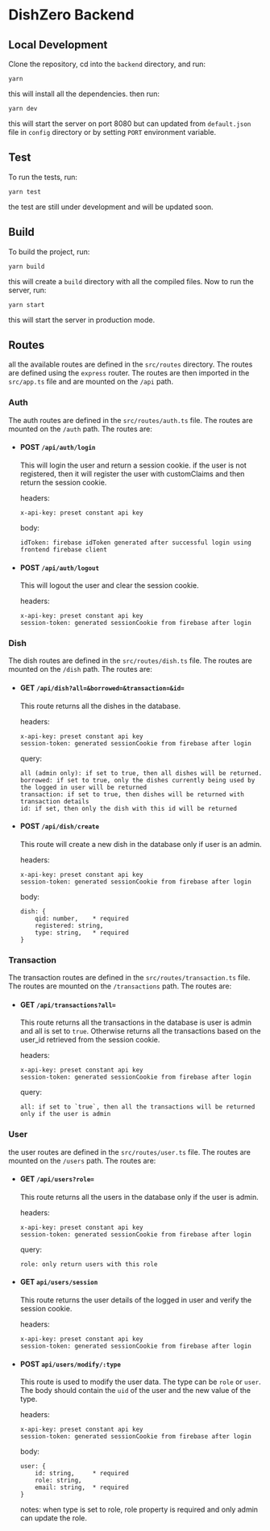 # DishZero Backend

## Local Development
Clone the repository, cd into the `backend` directory, and run:
```
yarn
```
this will install all the dependencies. then run:
```
yarn dev
```
this will start the server on port 8080 but can updated from `default.json` file in `config` directory or by setting `PORT` environment variable.

## Test
To run the tests, run:
```
yarn test
```
the test are still under development and will be updated soon.

## Build
To build the project, run:
```
yarn build
``` 
this will create a `build` directory with all the compiled files. Now to run the server, run:
```
yarn start
```
this will start the server in production mode.

## Routes
all the available routes are defined in the `src/routes` directory. The routes are defined using the `express` router. The routes are then imported in the `src/app.ts` file and are mounted on the `/api` path.

### Auth
The auth routes are defined in the `src/routes/auth.ts` file. The routes are mounted on the `/auth` path. The routes are:
- #### POST `/api/auth/login`
    This will login the user and return a session cookie. if the user is not registered, then it will register the user with customClaims and then return the session cookie.
    
    headers:
    ```
    x-api-key: preset constant api key
    ```
    body:
    ```
    idToken: firebase idToken generated after successful login using frontend firebase client
    ```
- #### POST `/api/auth/logout`
    This will logout the user and clear the session cookie.
    
    headers:
    ```
    x-api-key: preset constant api key
    session-token: generated sessionCookie from firebase after login
    ```

### Dish
The dish routes are defined in the `src/routes/dish.ts` file. The routes are mounted on the `/dish` path. The routes are:
- #### GET `/api/dish?all=&borrowed=&transaction=&id=`
    This route returns all the dishes in the database.
    
    headers:
    ```
    x-api-key: preset constant api key
    session-token: generated sessionCookie from firebase after login
    ```
    query:
    ```
    all (admin only): if set to true, then all dishes will be returned.
    borrowed: if set to true, only the dishes currently being used by the logged in user will be returned
    transaction: if set to true, then dishes will be returned with transaction details
    id: if set, then only the dish with this id will be returned
    ```
- #### POST `/api/dish/create`
    This route will create a new dish in the database only if user is an admin.

    headers:
    ```
    x-api-key: preset constant api key
    session-token: generated sessionCookie from firebase after login
    ```
    body:
    ```
    dish: {
        qid: number,    * required
        registered: string,
        type: string,   * required
    }
    ```

### Transaction
The transaction routes are defined in the `src/routes/transaction.ts` file. The routes are mounted on the `/transactions` path. The routes are:
- #### GET `/api/transactions?all=`
    This route returns all the transactions in the database is user is admin and all is set to `true`. Otherwise returns all the transactions based on the user_id retrieved from the session cookie.
    
    headers:
    ```
    x-api-key: preset constant api key
    session-token: generated sessionCookie from firebase after login
    ```
    query:
    ```
    all: if set to `true`, then all the transactions will be returned only if the user is admin
    ```

### User
the user routes are defined in the `src/routes/user.ts` file. The routes are mounted on the `/users` path. The routes are:
- #### GET `/api/users?role=`
    This route returns all the users in the database only if the user is admin.
    
    headers:
    ```
    x-api-key: preset constant api key
    session-token: generated sessionCookie from firebase after login
    ```
    query:
    ```
    role: only return users with this role
    ```

- #### GET `api/users/session`
    This route returns the user details of the logged in user and verify the session cookie.

    headers:
    ```
    x-api-key: preset constant api key
    session-token: generated sessionCookie from firebase after login
    ```

- #### POST `api/users/modify/:type`
    This route is used to modify the user data. The type can be `role` or `user`. The body should contain the `uid` of the user and the new value of the type.

    headers:
    ```
    x-api-key: preset constant api key
    session-token: generated sessionCookie from firebase after login
    ```
    body:
    ```
    user: {
        id: string,     * required
        role: string,
        email: string,  * required
    }
    ```
    notes: when type is set to role, role property is required and only admin can update the role.
